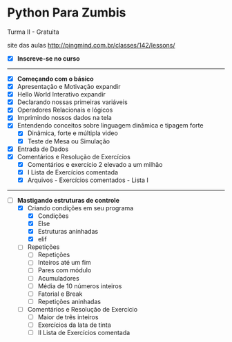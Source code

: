 # Python Para Zumbis
Turma II - Gratuita

site das aulas http://pingmind.com.br/classes/142/lessons/


- [x] **Inscreve-se no curso**
---
- [x]  **Começando com o básico**
  - [x] Apresentação e Motivação expandir
  - [x] Hello World Interativo expandir
  - [x] Declarando nossas primeiras variáveis
  - [x] Operadores Relacionais e lógicos
  - [x] Imprimindo nossos dados na tela
  - [x] Entendendo conceitos sobre linguagem dinâmica e tipagem forte
    - [x] Dinâmica, forte e múltipla video
	- [x] Teste de Mesa ou Simulação
  - [x] Entrada de Dados
  - [x] Comentários e Resolução de Exercícios
    - [x] Comentários e exercício 2 elevado a um milhão
    - [x] I Lista de Exercícios comentada
    - [x] Arquivos - Exercícios comentados - Lista I
---
- [ ] **Mastigando estruturas de controle**
  - [x] Criando condições em seu programa
    - [x] Condições
    - [x] Else
    - [x] Estruturas aninhadas
    - [x] elif
  - [ ] Repetições
    - [ ] Repetições
    - [ ] Inteiros até um fim
    - [ ] Pares com módulo
    - [ ] Acumuladores
    - [ ] Média de 10 números inteiros
    - [ ] Fatorial e Break
    - [ ] Repetições aninhadas
  - [ ] Comentários e Resolução de Exercício
    - [ ] Maior de três inteiros
    - [ ] Exercícios da lata de tinta
    - [ ] II Lista de Exercícios comentada
